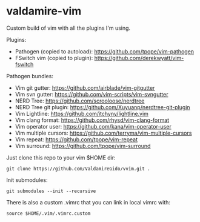 # valdamire-vim
Custom build of vim with all the plugins I'm using. 

Plugins:
- Pathogen (copied to autoload): https://github.com/tpope/vim-pathogen
- FSwitch vim (copied to plugin): https://github.com/derekwyatt/vim-fswitch

Pathogen bundles: 
- Vim git gutter: https://github.com/airblade/vim-gitgutter
- Vim svn gutter: https://github.com/vim-scripts/vim-svngutter
- NERD Tree: https://github.com/scrooloose/nerdtree
- NERD Tree git plugin: https://github.com/Xuyuanp/nerdtree-git-plugin
- Vim Lightline: https://github.com/itchyny/lightline.vim
- Vim clang format: https://github.com/rhysd/vim-clang-format
- Vim operator user: https://github.com/kana/vim-operator-user
- Vim multiple cursors: https://github.com/terryma/vim-multiple-cursors
- Vim repeat: https://github.com/tpope/vim-repeat
- Vim surround: https://github.com/tpope/vim-surround

Just clone this repo to your vim $HOME dir:

```git clone https://github.com/ValdamireGido/vvim.git .```

Init submodules:

```git submodules --init --recursive```

There is also a custom .vimrc that you can link in local vimrc with:

```source $HOME/.vim/.vimrc.custom```

